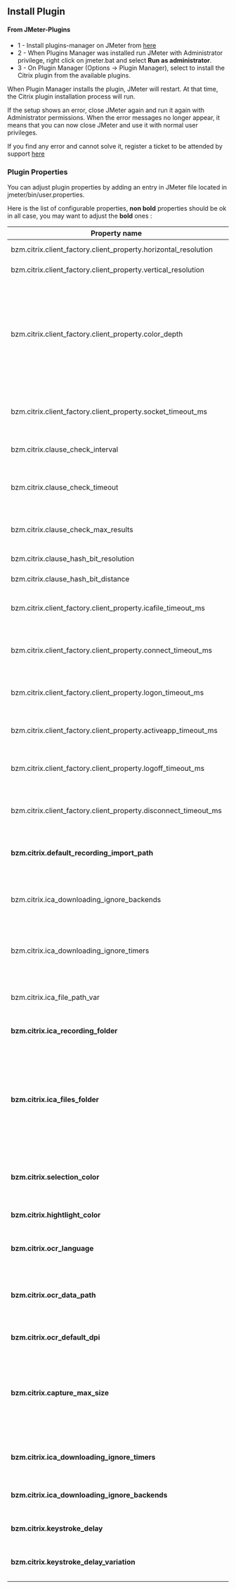 ## Install Plugin

#### From JMeter-Plugins

* 1 - Install plugins-manager on JMeter from [here](https://jmeter-plugins.org/install/Install/)
* 2 - When Plugins Manager was installed run JMeter with Administrator privilege, right click on jmeter.bat and select **Run as administrator**.
* 3 - On Plugin Manager (Options -> Plugin Manager), select to install the Citrix plugin from the available plugins.

When Plugin Manager installs the plugin, JMeter will restart. At that time, the Citrix plugin installation process will run.

If the setup shows an error, close JMeter again and run it again with Administrator permissions.
When the error messages no longer appear, it means that you can now close JMeter and use it with normal user privileges.

If you find any error and cannot solve it, register a ticket to be attended by support [here](https://github.com/BlazeMeter/CitrixPlugin/issues)

### Plugin Properties

You can adjust plugin properties by adding an entry in JMeter file located in jmeter/bin/user.properties.

Here is the list of configurable properties,  **non bold** properties should be ok in all case, you may want to adjust the **bold** ones :

| Property name | Description  | Default Value |
|------------   |-----------   |------------   |
| bzm.citrix.client_factory.client_property.horizontal_resolution | Screen horizontal resolution |  |
| bzm.citrix.client_factory.client_property.vertical_resolution | Screen vertical resolution |  |
| bzm.citrix.client_factory.client_property.color_depth | Color depth, use Color16 to get 16 colors, Color256 to get 256 color, Color16Bit to get high colors (16bpp), Color24Bit to get true colors (24bpp), Keep it empty to let the client decide | |        
| bzm.citrix.client_factory.client_property.socket_timeout_ms | JMeterProperty that defines the socket timeout of Receiver in Milliseconds | 5000 (in millis) |  |
| bzm.citrix.clause_check_interval | Interval for the timing of clause checks | 1000 (in millis) |
| bzm.citrix.clause_check_timeout | Default time period (in ms) during which a clause must be validated | 3000 (in millis) |
| bzm.citrix.clause_check_max_results | Maximum number of check results kept in the responseMessage  | 20  |
| bzm.citrix.clause_hash_bit_resolution | Hash resolution in bits | 128 (in bits) | 
| bzm.citrix.clause_hash_bit_distance | Hash Hamming Distance in bits | 3 (in bits) |
| bzm.citrix.client_factory.client_property.icafile_timeout_ms | Maximum wait time for ICAFile connect event at application start | 10000 (in millis) |
| bzm.citrix.client_factory.client_property.connect_timeout_ms | Maximum wait time for CONNECT session event at application start | 90000 (in millis) |
| bzm.citrix.client_factory.client_property.logon_timeout_ms | Maximum wait time for LOGON session event at application start | 90000 (in millis) |
| bzm.citrix.client_factory.client_property.activeapp_timeout_ms | Maximum wait time for application become active | 120000 (in millis) |
| bzm.citrix.client_factory.client_property.logoff_timeout_ms | Maximum wait time for LOGOFF session event at application end | 65000 (in millis) |
| bzm.citrix.client_factory.client_property.disconnect_timeout_ms  | Maximum wait time for DISCONNECT session event at application end | 65000 (in millis) |
| **bzm.citrix.default_recording_import_path** | Directory used to decompress during import recording | <JMeterHome>/citrix-recordings/<folder with date and time> |
| bzm.citrix.ica_downloading_ignore_backends | Allows you to ignore the BackendListeners present in the plan during ICA download | true |
| bzm.citrix.ica_downloading_ignore_timers | Allows you to ignore timers present in the test plan during ICA download | true |
| bzm.citrix.ica_file_path_var | Refers to the variable used to retrieve the ICA path by the ICA File Saver | citrix_ica_file_path |
| **bzm.citrix.ica_recording_folder** | Default recording folder | <JMeterHome>/citrix_recording |
| **bzm.citrix.ica_files_folder** | Property used to set default value for **ICA File Saver** element. This value will be used as Folder where ICA files are downloaded. Make sure that user running JMeter is allowed to **read/write** in this folder. | <JMeterHome>/ica_files |
| **bzm.citrix.selection_color** | Color of the selection mask expressed as R,G,B | 0,255,0 which is Green |
| **bzm.citrix.hightlight_color** | Color of the highlight mask expressed as R,G,B | 255,0,0 which is Green |
| **bzm.citrix.ocr_language** | Language used for text recognition | eng |
| **bzm.citrix.ocr_data_path** | Custom text recognition data folder with language trained data files (Tesseract data format) | user temp folder |
| **bzm.citrix.ocr_default_dpi** | Images default dpi used by OCR | 70 |
| **bzm.citrix.capture_max_size** | The maximum number of user interactions that can be recorded on the same capture WARNING !!! **A value too high can lead to insufficient memory** | 500 |
| **bzm.citrix.ica_downloading_ignore_timers** | Ignore timers when downloading ICA during recording | true |
| **bzm.citrix.ica_downloading_ignore_backends** | Ignore timers when downloading ICA during recording | true |
| **bzm.citrix.keystroke_delay** | Default delay between keystrokes | 100 |
| **bzm.citrix.keystroke_delay_variation** | Default variation added to delay between keystrokes | 10                                        |


